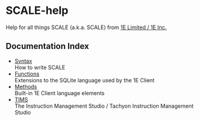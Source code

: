 # SCALE-help
Help for all things SCALE (a.k.a. SCALE) from [1E Limited / 1E Inc.](https://www.1e.com)

## Documentation Index

- [Syntax](./README_Syntax.md)  
How to write SCALE
- [Functions](./Functions/README_Functions.md)  
Extensions to the SQLite language used by the 1E Client
- [Methods](./Methods/README_Methods.md)  
Built-in 1E Client language elements
- [TIMS](./TIMS/README_TIMS.md)  
The Instruction Management Studio / Tachyon Instruction Management Studio
